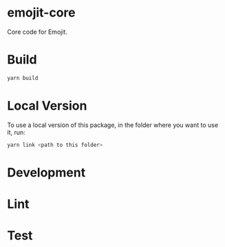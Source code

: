 # emojit-core
Core code for Emojit.

# Build
```bash
yarn build
```

# Local Version
To use a local version of this package, in the folder where you want to use it, run:
```bash
yarn link <path to this folder>
```

# Development

# Lint

# Test

